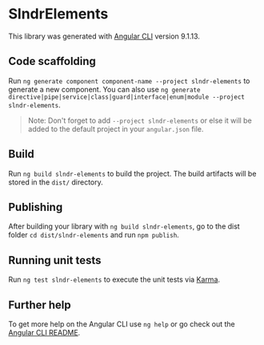 # SlndrElements

This library was generated with [Angular CLI](https://github.com/angular/angular-cli) version 9.1.13.

## Code scaffolding

Run `ng generate component component-name --project slndr-elements` to generate a new component. You can also use `ng generate directive|pipe|service|class|guard|interface|enum|module --project slndr-elements`.
> Note: Don't forget to add `--project slndr-elements` or else it will be added to the default project in your `angular.json` file. 

## Build

Run `ng build slndr-elements` to build the project. The build artifacts will be stored in the `dist/` directory.

## Publishing

After building your library with `ng build slndr-elements`, go to the dist folder `cd dist/slndr-elements` and run `npm publish`.

## Running unit tests

Run `ng test slndr-elements` to execute the unit tests via [Karma](https://karma-runner.github.io).

## Further help

To get more help on the Angular CLI use `ng help` or go check out the [Angular CLI README](https://github.com/angular/angular-cli/blob/master/README.md).

